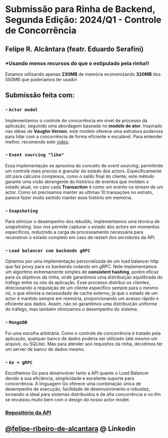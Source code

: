 # Submissão para Rinha de Backend, Segunda Edição: 2024/Q1 - Controle de Concorrência

## Felipe R. Alcântara (featr. Eduardo Serafini)

### *Usando **menos recursos** do que o estipulado pela rinha!!

Estamos utilizando apenas **230MB** de memória economizando **320MB** dos 550MB que poderíamos ter usado!

## Submissão feita com:
### - `Actor model` 
Implementamos o controle de concorrência em nível de processo da aplicação, seguindo uma abordagem baseada no **modelo de ator**. Inspirado nas ideias de **Vaughn Vernon**, este modelo oferece uma estrutura poderosa para lidar com a concorrência de forma eficiente e escalável. Para entender melhor, recomendo este [vídeo](https://www.youtube.com/watch?v=KtRLIzG5c54).

### - `Event sourcing "like"` 
Essa implementação se aproxima do conceito de *event sourcing*, permitindo um controle mais preciso e granular do estado dos actors. Especificamente útil para cálculos complexos, como o saldo final do cliente, este método garante uma visão abrangente do histórico de eventos que moldam o estado atual, no caso cada **Transaction** é como um evento na stream de um actor. Como só precisamos manter as ultimas 10 transações no extrato, parece fazer muito sentido manter esse histório em memória.

### - `Snapshoting` 
Para otimizar o desempenho dos rebuilds, implementamos uma técnica de *snapshoting*. Isso nos permite capturar o estado dos actors em momentos específicos, reduzindo a carga de processamento necessária para reconstruir o estado completo em caso de restart dos servidores da API.

### - `Load balancer com backends gRPC` 
Optamos por uma implementação personalizada de um load balancer http que faz proxy para os backends rodando em gRPC. Nele implementamos um algoritmo extremamente simples de **consistent hashing**, porém eficaz para os objetivos da rinha, onde garantimos uma distribuição equilibrada do tráfego entre os nós da aplicação. Esse processo distribui os clientes, direcionando a requisição de um cliente específico sempre para o mesmo nó, o que elimina a necessidade de cache externo, já que o estado de um actor é mantido sempre em memória, proporcionando um acesso rápido e eficiente aos dados. Assim, não só garantimos uma distribuição uniforme do tráfego, mas também otimizamos o desempenho do sistema.

### - `MongoDB` 
Foi uma escolha arbitrária. Como o controle de concorrência é tratado pela aplicação, qualquer banco de dados poderia ser utilizado (até mesmo um arquivo, ou SQLite). Mas para atender aos requisitos da rinha, decidimos ter um server de banco de dados mesmo.

### - `Go + gRPC` 
Escolhemos Go para desenvolver tanto a API quanto o Load Balancer devido à sua eficiência, simplicidade e excelente suporte para concorrência. A linguagem Go oferece uma combinação única de desempenho de execução, facilidade de desenvolvimento e robustez, tornando-a ideal para sistemas distribuídos e de alta concorrência e no ifm se encaixou muito bem com o design do nosso actor model.

### [Repositório da API](https://github.com/feralc/rinha-de-backend-2024)

## [\@felipe-ribeiro-de-alcantara](https://www.linkedin.com/in/felipe-ribeiro-de-alcantara/) @ Linkedin
